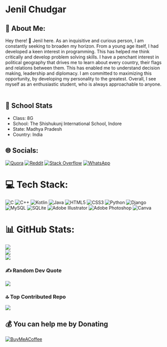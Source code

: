 # Jenil Chudgar

## 💫 About Me:
Hey there! 👋 Jenil here.
As an inquisitive and curious person, I am constantly seeking to broaden my horizon. From a young age itself, I had developed a keen interest in programming. This has helped me think critically and develop problem solving skills. I have a penchant interest in political geography that drives me to learn about every country, their flags and relations between them. This has enabled me to understand decision making, leadership and diplomacy. I am committed to maximizing this opportunity, by developing my personality to the greatest. Overall, I see myself as an enthusiastic student, who is always approachable to anyone.<br><br>

## 🏫 School Stats
* Class: 8G
* School: The Shishukunj International School, Indore
* State: Madhya Pradesh
* Country: India

## 🌐 Socials:
[![Quora](https://img.shields.io/badge/Quora-%23B92B27.svg?logo=Quora&logoColor=white)](https://quora.com/profile/jenilchudgar) [![Reddit](https://img.shields.io/badge/Reddit-%23FF4500.svg?logo=Reddit&logoColor=white)](https://reddit.com/user/jenilchudgar) [![Stack Overflow](https://img.shields.io/badge/-Stackoverflow-FE7A16?logo=stack-overflow&logoColor=white)](https://stackoverflow.com/users/jenilchudgar) [![WhatsApp](https://img.shields.io/badge/WhatsApp-%2325D366.svg?logo=WhatsApp&logoColor=white)](https://wa.me/+917313545558)



# 💻 Tech Stack:
![C](https://img.shields.io/badge/c-%2300599C.svg?style=for-the-badge&logo=c&logoColor=white) ![C++](https://img.shields.io/badge/c++-%2300599C.svg?style=for-the-badge&logo=c%2B%2B&logoColor=white) ![Kotlin](https://img.shields.io/badge/kotlin-%230095D5.svg?style=for-the-badge&logo=kotlin&logoColor=white) ![Java](https://img.shields.io/badge/java-%23ED8B00.svg?style=for-the-badge&logo=java&logoColor=white) ![HTML5](https://img.shields.io/badge/html5-%23E34F26.svg?style=for-the-badge&logo=html5&logoColor=white) ![CSS3](https://img.shields.io/badge/css3-%231572B6.svg?style=for-the-badge&logo=css3&logoColor=white) ![Python](https://img.shields.io/badge/python-3670A0?style=for-the-badge&logo=python&logoColor=ffdd54) ![Django](https://img.shields.io/badge/django-%23092E20.svg?style=for-the-badge&logo=django&logoColor=white) ![MySQL](https://img.shields.io/badge/mysql-%2300f.svg?style=for-the-badge&logo=mysql&logoColor=white) ![SQLite](https://img.shields.io/badge/sqlite-%2307405e.svg?style=for-the-badge&logo=sqlite&logoColor=white) ![Adobe Illustrator](https://img.shields.io/badge/adobeillustrator-%23FF9A00.svg?style=for-the-badge&logo=adobeillustrator&logoColor=white) ![Adobe Photoshop](https://img.shields.io/badge/adobephotoshop-%2331A8FF.svg?style=for-the-badge&logo=adobephotoshop&logoColor=white) ![Canva](https://img.shields.io/badge/Canva-%2300C4CC.svg?style=for-the-badge&logo=Canva&logoColor=white)
# 📊 GitHub Stats:
![](https://github-readme-stats.vercel.app/api?username=jenilchudgar&theme=dark&hide_border=false&include_all_commits=false&count_private=false)<br/>
![](https://github-readme-streak-stats.herokuapp.com/?user=jenilchudgar&theme=dark&hide_border=false)<br/>
![](https://github-readme-stats.vercel.app/api/top-langs/?username=jenilchudgar&theme=dark&hide_border=false&include_all_commits=false&count_private=false&layout=compact)

### ✍️ Random Dev Quote
![](https://quotes-github-readme.vercel.app/api?type=vetical&theme=dark)

### 🔝 Top Contributed Repo
![](https://github-contributor-stats.vercel.app/api?username=jenilchudgar&limit=5&theme=dark&combine_all_yearly_contributions=true)

  ## 💰 You can help me by Donating
  [![BuyMeACoffee](https://img.shields.io/badge/Buy%20Me%20a%20Coffee-ffdd00?style=for-the-badge&logo=buy-me-a-coffee&logoColor=black)](https://buymeacoffee.com/jenilchudgar) 
